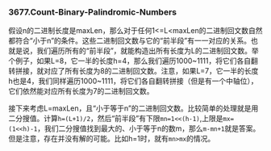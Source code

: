 ### 3677.Count-Binary-Palindromic-Numbers

假设n的二进制长度是maxLen，那么对于任何1<=L<maxLen的二进制回文数自然都符合“小于n”的条件。这些二进制回文数与它的“前半段”有一一对应的关系。也就是说，我们遍历所有的“前半段”，就能构造出所有长度为L的二进制回文数。举个例子，如果L=8，它一半的长度h=4，那么我们遍历1000~1111，将它们各自翻转拼接，就对应了所有长度为8的二进制回文数。注意，如果L=7，它一半的长度h也是4，我们同样遍历1000~1111，将它们各自翻转拼接（但是有一个中轴位），它们依然能对应所有长度为7的二进制回文数。

接下来考虑L=maxLen，且“小于等于n”的二进制回文数。比较简单的处理就是用二分搜值。计算`h=(L+1)/2`，然后“前半段”有下限`mn=1<<(h-1)`,上限是`mx=(1<<h)-1`，我们二分搜值找到最大的、小于等于n的数m，那么`m-mn+1`就是答案。但是注意，存在并没有解的可能。比如h=1时，就有`mn>mx`的情况。

